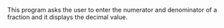 This program asks the user to enter the numerator and denominator of a fraction and it displays the decimal value.
